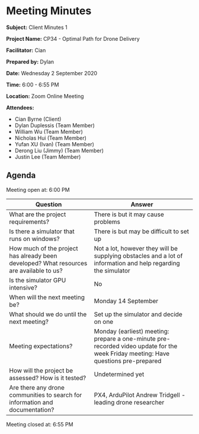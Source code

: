 # Meeting Minutes

**Subject:** Client Minutes 1

**Project Name:** CP34 - Optimal Path for Drone Delivery

**Facilitator:** Cian

**Prepared by:** Dylan

**Date:** Wednesday 2 September 2020

**Time:** 6:00 - 6:55 PM

**Location:** Zoom Online Meeting

**Attendees:**

* Cian Byrne (Client)
* Dylan Duplessis (Team Member)
* William Wu (Team Member)
* Nicholas Hui (Team Member)
* Yufan XU (Ivan) (Team Member)
* Derong Liu (Jimmy) (Team Member)
* Justin Lee (Team Member)

## Agenda

Meeting open at: 6:00 PM

| Question | Answer |
| -- | -- |
| What are the project requirements? | There is but it may cause problems |
| Is there a simulator that runs on windows? | There is but may be difficult to set up |
| How much of the project has already been developed? What resources are available to us? | Not a lot, however they will be supplying obstacles and a lot of information and help regarding the simulator |
| Is the simulator GPU intensive? | No |
| When will the next meeting be? | Monday 14 September  |
| What should we do until the next meeting? | Set up the simulator and decide on one |
| Meeting expectations? | Monday (earliest) meeting: prepare a one-minute pre-recorded video update for the week Friday meeting: Have questions pre-prepared |
| How will the project be assessed? How is it tested? | Undetermined yet |
| Are there any drone communities to search for information and documentation? | PX4, ArduPilot Andrew Tridgell - leading drone researcher |

Meeting closed at:  6:55 PM
